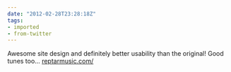 ```yaml
---
date: "2012-02-28T23:28:18Z"
tags:
- imported
- from-twitter
---
```

Awesome site design and definitely better usability than the original! Good tunes too… [reptarmusic.com/](https://web.archive.org/web/20120225083836/http://reptarmusic.com:80/)
